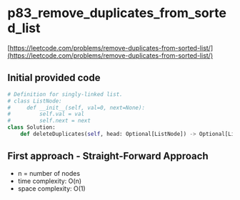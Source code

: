 # p83_remove_duplicates_from_sorted_list
[https://leetcode.com/problems/remove-duplicates-from-sorted-list/](https://leetcode.com/problems/remove-duplicates-from-sorted-list/)

## Initial provided code
```Python
# Definition for singly-linked list.
# class ListNode:
#     def __init__(self, val=0, next=None):
#         self.val = val
#         self.next = next
class Solution:
    def deleteDuplicates(self, head: Optional[ListNode]) -> Optional[ListNode]:
```

## First approach - Straight-Forward Approach

- n = number of nodes
- time complexity: O(n)
- space complexity: O(1)

